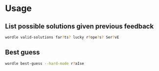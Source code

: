 # Usage

## List possible solutions given previous feedback

```bash
wordle valid-solutions far?ts? lucky r?ope?s? Ser?vE
```

## Best guess

```bash
wordle best-guess --hard-mode r?aIse
```
